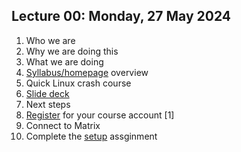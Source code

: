 ## Lecture 00: Monday, 27 May 2024

1. Who we are
1. Why we are doing this
1. What we are doing
  1. [Syllabus/homepage](/)
  overview
1. Quick Linux crash course
  1. [Slide deck](https://kdlp.underground.software/slides/linux_crash_course.html)
1. Next steps
  1. [Register](/register) for your course account [1]
  1. Connect to Matrix
  1. Complete the [setup](/assignments/setup.md)
  assginment
